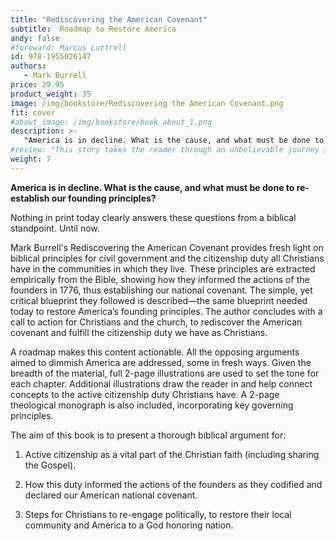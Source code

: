 ```yaml
---
title: "Rediscovering the American Covenant"
subtitle:  Roadmap to Restore America
andy: false
#foreward: Marcus Luttrell
id: 978-1955026147
authors:
   - Mark Burrell
price: 29.95
product_weight: 35
image: /img/bookstore/Rediscovering the American Covenant.png
fit: cover
#about_image: /img/bookstore/book_about_1.png
description: >-
   "America is in decline. What is the cause, and what must be done to re-establish our founding principles? "
#review: "This story takes the reader through an unbelievable journey into the world of love, betrayal, despair, redemption, and survival. Emotionally and logically, you get immersed in a real life trip that defies reality."
weight: 7
---
```


**America is in decline. What is the cause, and what must be done to re-establish our founding principles?**

Nothing in print today clearly answers these questions from a biblical standpoint. Until now.

Mark Burrell's Rediscovering the American Covenant provides fresh light on biblical principles for civil government and the citizenship duty all Christians have in the communities in which they live. These principles are extracted empirically from the Bible, showing how they informed the actions of the founders in 1776, thus establishing our national covenant. The simple, yet critical blueprint they followed is described—the same blueprint needed today to restore America’s founding principles. The author concludes with a call to action for Christians and the church, to rediscover the American covenant and fulfill the citizenship duty we have as Christians.

A roadmap makes this content actionable. All the opposing arguments aimed to dimmish America are addressed, some in fresh ways. Given the breadth of the material, full 2-page illustrations are used to set the tone for each chapter. Additional illustrations draw the reader in and help connect concepts to the active citizenship duty Christians have. A 2-page theological monograph is also included, incorporating key governing principles.

The aim of this book is to present a thorough biblical argument for: 

1. Active citizenship as a vital part of the Christian faith (including sharing the Gospel). 

2. How this duty informed the actions of the founders as they codified and declared our American national covenant. 

3. Steps for Christians to re-engage politically, to restore their local community and America to a God honoring nation.

